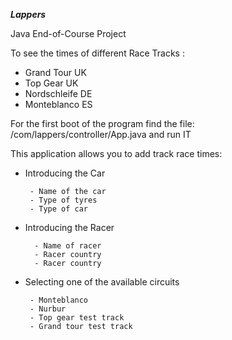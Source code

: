 ___**Lappers**___ 

Java End-of-Course Project

To see the times of different Race Tracks :

- Grand Tour   UK 
- Top Gear     UK
- Nordschleife DE
- Monteblanco  ES

For the first boot of the program find the file:
/com/lappers/controller/App.java
and run IT

This application allows you to add track race times:



- Introducing the Car

       - Name of the car
       - Type of tyres
       - Type of car

- Introducing the Racer

        - Name of racer
        - Racer country
        - Racer country
        
- Selecting one of the available circuits
    
       - Monteblanco
       - Nurbur
       - Top gear test track
       - Grand tour test track

